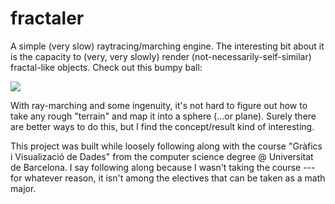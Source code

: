 # fractaler
A simple (very slow) raytracing/marching engine. The interesting bit about it is the capacity to (very, very slowly) render (not-necessarily-self-similar) fractal-like objects. Check out this bumpy ball:

![](https://i.imgur.com/1ZCgTOF.png)

With ray-marching and some ingenuity, it's not hard to figure out how to take any rough "terrain" and map it into a sphere (...or plane). Surely there are better ways to do this, but I find the concept/result kind of interesting.

This project was built while loosely following along with the course "Gràfics i Visualizació de Dades" from the computer science degree @ Universitat de Barcelona. I say following along because I wasn't taking the course --- for whatever reason, it isn't among the electives that can be taken as a math major.

